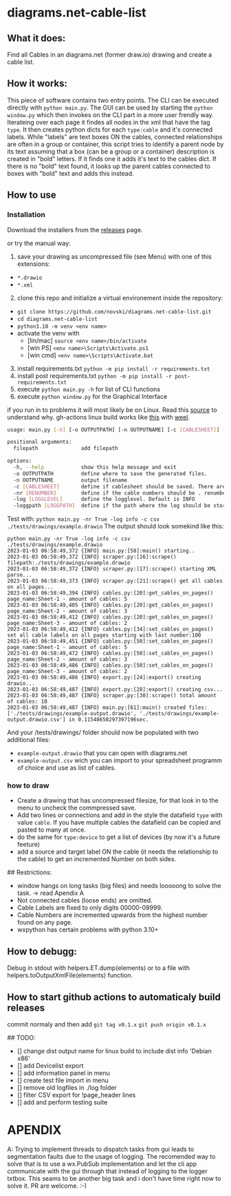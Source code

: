 # diagrams.net-cable-list

## What it does:
Find all Cables in an diagrams.net (former draw.io) drawing and create a cable list.

## How it works:
This piece of software contains two entry points. 
The CLI can be executed directly with `python main.py`.
The GUI can be used by starting the `python window.py` which then invokes on the CLI part in a more user frendly way. 
Iterateing over each page it findes all nodes in the xml that have the tag `type`. 
It then creates python dicts for each `type:cable` and it's connected labels.
While "labels" are text boxes ON the cables, connected relationships are often in a group or container,
this script tries to identify a parent node by its text assuming that a box (can be a group or a container) 
description is created in "bold" letters. If it finds one it adds it's text to the 
cables dict. If there is no "bold" text found, it looks up the parent 
cables connected to boxes with "bold" text and adds this instead.

## How to use

### Installation
Download the installers from the 
[releases](https://github.com/novski/diagrams.net-cable-list/releases/latest) page.

or try the manual way:
1. save your drawing as uncompressed file (see Menu) with one of this extensions: 
  - `*.drawio`
  - `*.xml`
2. clone this repo and initialize a virtual environement inside the repository:
  - `git clone https://github.com/novski/diagrams.net-cable-list.git`
  - `cd diagrams.net-cable-list`
  - `python3.10 -m venv <env name>`
  - activate the venv with 
    - [lin/mac] `source <env name>/bin/activate` 
    - [win PS] `<env name>\Scripts\Activate.ps1`
    - [win cmd] `<env name>\Scripts\Activate.bat`
3. install requirements.txt `python -m pip install -r requirements.txt`
4. install post requirements.txt `python -m pip install -r post-requirements.txt`
5. execute `python main.py -h` for list of CLI functions
6. execute `python window.py` for the Graphical Interface

if you run in to problems it will most likely be on Linux. Read this 
[source](https://wxpython.org/Phoenix/snapshot-builds/README.txt) to understand why.
gh-actions linux build works like [this](https://askubuntu.com/questions/1073145/how-to-install-wxpython-4-ubuntu-18-04) with [weel](https://extras.wxpython.org/wxPython4/extras/linux/gtk3/ubuntu-22.04/wxPython-4.2.0-cp310-cp310-linux_x86_64.whl).

```bash
usage: main.py [-h] [-o OUTPUTPATH] [-n OUTPUTNAME] [-c [CABLESHEET]] [-nr [RENUMBER]] [-log [LOGGLEVEL]] [-loggpath [LOGGPATH]] filepath

positional arguments:
  filepath              add filepath

options:
  -h, --help            show this help message and exit
  -o OUTPUTPATH         define where to save the generated files.
  -n OUTPUTNAME         output filename
  -c [CABLESHEET]       define if cablesheet should be saved. There are two choices: 'json' or 'csv'.
  -nr [RENUMBER]        define if the cable numbers should be . renumbered as True or False. Default is True
  -log [LOGGLEVEL]      define the logglevel. Default is INFO
  -loggpath [LOGGPATH]  define if the path where the log should be stored. Default is ./log/
```

Test with: `python main.py -nr True -log info -c csv ./tests/drawings/example.drawio`
The output should look somekind like this:
```
python main.py -nr True -log info -c csv ./tests/drawings/example.drawio
2023-01-03 06:58:49,372 {INFO} main.py:[58]:main() starting..
2023-01-03 06:58:49,372 {INFO} scraper.py:[16]:scrape() filepath:./tests/drawings/example.drawio
2023-01-03 06:58:49,372 {INFO} scraper.py:[17]:scrape() starting XML parse...
2023-01-03 06:58:49,373 {INFO} scraper.py:[21]:scrape() get all cables on all pages...
2023-01-03 06:58:49,394 {INFO} cables.py:[20]:get_cables_on_pages() page_name:Sheet-1 - amount of cables: 5
2023-01-03 06:58:49,405 {INFO} cables.py:[20]:get_cables_on_pages() page_name:Sheet-2 - amount of cables: 3
2023-01-03 06:58:49,412 {INFO} cables.py:[20]:get_cables_on_pages() page_name:Sheet-3 - amount of cables: 2
2023-01-03 06:58:49,412 {INFO} cables.py:[34]:set_cables_on_pages() set all cable labels on all pages starting with last number:100
2023-01-03 06:58:49,451 {INFO} cables.py:[50]:set_cables_on_pages() page_name:Sheet-1 - amount of cables: 5
2023-01-03 06:58:49,472 {INFO} cables.py:[50]:set_cables_on_pages() page_name:Sheet-2 - amount of cables: 3
2023-01-03 06:58:49,486 {INFO} cables.py:[50]:set_cables_on_pages() page_name:Sheet-3 - amount of cables: 2
2023-01-03 06:58:49,486 {INFO} export.py:[24]:export() creating drawio...
2023-01-03 06:58:49,487 {INFO} export.py:[28]:export() creating csv...
2023-01-03 06:58:49,487 {INFO} scraper.py:[30]:scrape() total amount of cables: 10
2023-01-03 06:58:49,487 {INFO} main.py:[61]:main() created files: ['./tests/drawings/example-output.drawio', './tests/drawings/example-output.drawio.csv'] in 0.11548658297397196sec.
```
And your /tests/drawings/ folder should now be populated with two additional files:
- `example-output.drawio` that you can open with diagrams.net
- `example-output.csv` wich you can import to your spreadsheet programm of choice and use as list of cables.

### how to draw
- Create a drawing that has uncompressed filesize, for that look in to the menu to uncheck the commpressed save.
- Add two lines or connections and add in the style the datafield `type` with value `cable`. 
  If you have multiple cables the datafield can be copied and pasted to many at once. 
- do the same for `type:device` to get a list of devices (by now it's a future feeture)
- add a source and target label ON the cable (it needs the relationship to the cable) to get 
  an incremented Number on both sides.

## Restrictions:
- window hangs on long tasks (big files) and needs looooong to solve the task. -> read Apendix A
- Not connected cables (loose ends) are omitted.
- Cable Labels are fixed to only digits 00000-09999.
- Cable Numbers are incremented upwards from the highest number found on any page.
- wxpython has certain problems with python 3.10+

## How to debugg:
Debug in stdout with helpers.ET.dump(elements) or to a file with helpers.toOutputXmlFile(elements) function.

## How to start github actions to automaticaly build releases
commit normaly and then add
`git tag v0.1.x`
`git push origin v0.1.x`

## TODO:
- [] change dist output name for linux build to include dist info 'Debian x86'
- [] add Devicelist export
- [] add information panel in menu
- [] create test file import in menu
- [] remove old logfiles in ./log folder
- [] filter CSV export for !page_header lines
- [] add and perform testing suite

# APENDIX
A: Trying to implement threads to dispatch tasks from gui leads to segmentation faults 
due to the usage of logging. The recomended way to solve that is to use a wx.PubSub implementation and 
let the cli app communicate with the gui through that instead of logging to the logger txtbox. This
seams to be another big task and i don't have time right now to solve it. PR are welcome. :-)
